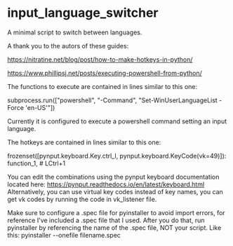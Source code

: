 # input_language_switcher
A minimal script to switch between languages. 

A thank you to the autors of these guides:

https://nitratine.net/blog/post/how-to-make-hotkeys-in-python/

https://www.phillipsj.net/posts/executing-powershell-from-python/


The functions to execute are contained in lines similar to this one:


  subprocess.run(["powershell", "-Command", "Set-WinUserLanguageList -Force 'en-US'"])
  

Currently it is configured to execute a powershell command setting an input language.


The hotkeys are contained in lines similar to this one:


  frozenset([pynput.keyboard.Key.ctrl_l, pynput.keyboard.KeyCode(vk=49)]): function_1,  # LCtrl+1
  

You can edit the combinations using the pynput keyboard documentation located here: https://pynput.readthedocs.io/en/latest/keyboard.html 
Alternatively, you can use virtual key codes instead of key names, you can get vk codes by running the code in vk_listener file.

Make sure to configure a .spec file for pyinstaller to avoid import errors, for reference I've included a .spec file that I used. After you do that, run pyinstaller by referencing the name of the .spec file, NOT your script. Like this: pyinstaller --onefile filename.spec
